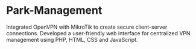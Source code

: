 # Park-Management

Integrated OpenVPN with MikroTik to create secure client-server connections.
Developed a user-friendly web interface for centralized VPN management using PHP, HTML, CSS and JavaScript.

